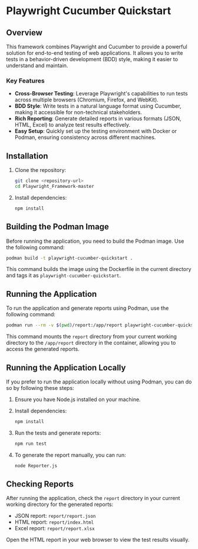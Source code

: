 # Playwright Cucumber Quickstart

## Overview
This framework combines Playwright and Cucumber to provide a powerful solution for end-to-end testing of web applications. It allows you to write tests in a behavior-driven development (BDD) style, making it easier to understand and maintain.

### Key Features
- **Cross-Browser Testing**: Leverage Playwright's capabilities to run tests across multiple browsers (Chromium, Firefox, and WebKit).
- **BDD Style**: Write tests in a natural language format using Cucumber, making it accessible for non-technical stakeholders.
- **Rich Reporting**: Generate detailed reports in various formats (JSON, HTML, Excel) to analyze test results effectively.
- **Easy Setup**: Quickly set up the testing environment with Docker or Podman, ensuring consistency across different machines.

## Installation

1. Clone the repository:
   ```bash
   git clone <repository-url>
   cd Playwright_Framework-master
   ```

2. Install dependencies:
   ```bash
   npm install
   ```

## Building the Podman Image

Before running the application, you need to build the Podman image. Use the following command:

```bash
podman build -t playwright-cucumber-quickstart .
```

This command builds the image using the Dockerfile in the current directory and tags it as `playwright-cucumber-quickstart`.

## Running the Application

To run the application and generate reports using Podman, use the following command:

```bash
podman run --rm -v $(pwd)/report:/app/report playwright-cucumber-quickstart
```

This command mounts the `report` directory from your current working directory to the `/app/report` directory in the container, allowing you to access the generated reports.

## Running the Application Locally

If you prefer to run the application locally without using Podman, you can do so by following these steps:

1. Ensure you have Node.js installed on your machine.
2. Install dependencies:
   ```bash
   npm install
   ```

3. Run the tests and generate reports:
   ```bash
   npm run test
   ```

4. To generate the report manually, you can run:
   ```bash
   node Reporter.js
   ```

## Checking Reports

After running the application, check the `report` directory in your current working directory for the generated reports:
- JSON report: `report/report.json`
- HTML report: `report/index.html`
- Excel report: `report/report.xlsx`

Open the HTML report in your web browser to view the test results visually.
